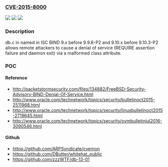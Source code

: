 ### [CVE-2015-8000](https://cve.mitre.org/cgi-bin/cvename.cgi?name=CVE-2015-8000)
![](https://img.shields.io/static/v1?label=Product&message=n%2Fa&color=blue)
![](https://img.shields.io/static/v1?label=Version&message=n%2Fa&color=blue)
![](https://img.shields.io/static/v1?label=Vulnerability&message=n%2Fa&color=brighgreen)

### Description

db.c in named in ISC BIND 9.x before 9.9.8-P2 and 9.10.x before 9.10.3-P2 allows remote attackers to cause a denial of service (REQUIRE assertion failure and daemon exit) via a malformed class attribute.

### POC

#### Reference
- http://packetstormsecurity.com/files/134882/FreeBSD-Security-Advisory-BIND-Denial-Of-Service.html
- http://www.oracle.com/technetwork/topics/security/bulletinoct2015-2511968.html
- http://www.oracle.com/technetwork/topics/security/linuxbulletinoct2015-2719645.html
- http://www.oracle.com/technetwork/topics/security/ovmbulletinjul2016-3090546.html

#### Github
- https://github.com/ARPSyndicate/cvemon
- https://github.com/DButter/whitehat_public
- https://github.com/zzzWTF/db-13-01

